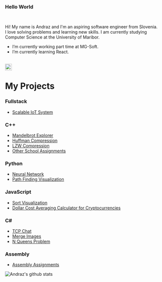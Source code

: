 ### Hello World

<br />

Hi!
My name is Andraz and I'm an aspiring software engineer from Slovenia. I love solving problems and learning new skills. I am currently studying Computer Science at the University of Maribor.


- I’m currently working part time at MG-Soft.
- I’m currently learning React.

<br />
<a href="https://www.linkedin.com/in/andraz-vrecko-9485b81a2/">
<img align="left" alt="Andraz Vrecko" width="22px" src="https://cdn.jsdelivr.net/npm/simple-icons@v3/icons/linkedin.svg" />
</a>
<br />

# My Projects

### Fullstack
- <a href="https://github.com/andrazvrecko/iot-system">Scalable IoT System</a>

### C++
- <a href="https://github.com/andrazvrecko/MandelbrotExplorer">Mandelbrot Explorer</a>
- <a href="https://github.com/andrazvrecko/smallProjects/tree/main/huffman">Huffman Compression</a>
- <a href="https://github.com/andrazvrecko/smallProjects/tree/main/lzw">LZW Compression</a>
- <a href="https://github.com/andrazvrecko/smallProjects">Other School Assignments</a>

### Python
- <a href="https://github.com/andrazvrecko/NeuralNetwork">Neural Network</a>
- <a href="https://github.com/andrazvrecko/pathFinder">Path Finding Visualization</a>

### JavaScript
- <a href="https://andrazvrecko.github.io/sort-visualization/">Sort Visualization</a>
- <a href="https://github.com/andrazvrecko/dca-calculator">Dollar Cost Averaging Calculator for Cryptocurrencies</a>
### C#
- <a href="https://github.com/andrazvrecko/TCPChat">TCP Chat</a>
- <a href="https://github.com/andrazvrecko/imageConnector">Merge Images</a>
- <a href="https://github.com/andrazvrecko/nQueens">N Queens Problem</a>
### Assembly
- <a href="https://github.com/andrazvrecko/assemblyProjects">Assembly Assignments</a>


![Andraz's github stats](https://github-readme-stats.vercel.app/api?username=andrazvrecko&show_icons=true&hide_border=true)
